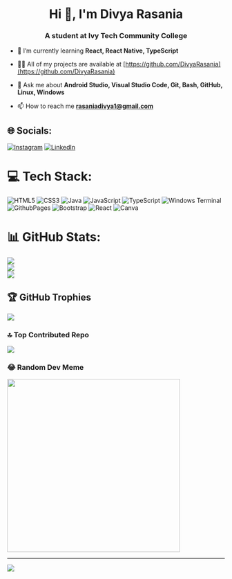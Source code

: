<h1 align="center">Hi 👋, I'm Divya Rasania</h1>
<h3 align="center">A student at Ivy Tech Community College</h3>

- 🌱 I’m currently learning **React, React Native, TypeScript**

- 👨‍💻 All of my projects are available at [https://github.com/DivyaRasania](https://github.com/DivyaRasania)

- 💬 Ask me about **Android Studio, Visual Studio Code, Git, Bash, GitHub, Linux, Windows**

- 📫 How to reach me **rasaniadivya1@gmail.com**

## 🌐 Socials:
[![Instagram](https://img.shields.io/badge/Instagram-%23E4405F.svg?logo=Instagram&logoColor=white)](https://instagram.com/divya_rasania) [![LinkedIn](https://img.shields.io/badge/LinkedIn-%230077B5.svg?logo=linkedin&logoColor=white)](https://linkedin.com/in/divya-rasania) 

# 💻 Tech Stack:
![HTML5](https://img.shields.io/badge/html5-%23E34F26.svg?style=for-the-badge&logo=html5&logoColor=white) ![CSS3](https://img.shields.io/badge/css3-%231572B6.svg?style=for-the-badge&logo=css3&logoColor=white) ![Java](https://img.shields.io/badge/java-%23ED8B00.svg?style=for-the-badge&logo=openjdk&logoColor=white) ![JavaScript](https://img.shields.io/badge/javascript-%23323330.svg?style=for-the-badge&logo=javascript&logoColor=%23F7DF1E) ![TypeScript](https://img.shields.io/badge/typescript-%23007ACC.svg?style=for-the-badge&logo=typescript&logoColor=white) ![Windows Terminal](https://img.shields.io/badge/Windows%20Terminal-%234D4D4D.svg?style=for-the-badge&logo=windows-terminal&logoColor=white) ![GithubPages](https://img.shields.io/badge/github%20pages-121013?style=for-the-badge&logo=github&logoColor=white) ![Bootstrap](https://img.shields.io/badge/bootstrap-%238511FA.svg?style=for-the-badge&logo=bootstrap&logoColor=white) ![React](https://img.shields.io/badge/react-%2320232a.svg?style=for-the-badge&logo=react&logoColor=%2361DAFB) ![Canva](https://img.shields.io/badge/Canva-%2300C4CC.svg?style=for-the-badge&logo=Canva&logoColor=white)
# 📊 GitHub Stats:
![](https://github-readme-stats.vercel.app/api?username=DivyaRasania&theme=react&hide_border=false&include_all_commits=true&count_private=false)<br/>
![](https://github-readme-streak-stats.herokuapp.com/?user=DivyaRasania&theme=react&hide_border=false)<br/>
![](https://github-readme-stats.vercel.app/api/top-langs/?username=DivyaRasania&theme=react&hide_border=false&include_all_commits=true&count_private=false&layout=compact)

## 🏆 GitHub Trophies
![](https://github-profile-trophy.vercel.app/?username=DivyaRasania&theme=darkhub&no-frame=false&no-bg=false&margin-w=4)

### 🔝 Top Contributed Repo
![](https://github-contributor-stats.vercel.app/api?username=DivyaRasania&limit=5&theme=dark&combine_all_yearly_contributions=true)

### 😂 Random Dev Meme
<img src='https://randommeme-five.vercel.app/' style="height: 400px;"/>

---
[![](https://visitcount.itsvg.in/api?id=DivyaRasania&icon=0&color=1)](https://visitcount.itsvg.in)

<!-- Proudly created with GPRM ( https://gprm.itsvg.in ) -->

